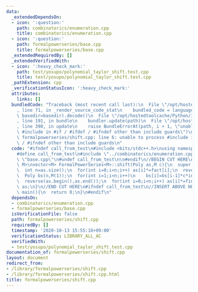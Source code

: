 ```yaml
---
data:
  _extendedDependsOn:
  - icon: ':question:'
    path: combinatorics/enumeration.cpp
    title: combinatorics/enumeration.cpp
  - icon: ':question:'
    path: formalpowerseries/base.cpp
    title: formalpowerseries/base.cpp
  _extendedRequiredBy: []
  _extendedVerifiedWith:
  - icon: ':heavy_check_mark:'
    path: test/yosupo/polynomial_taylor_shift.test.cpp
    title: test/yosupo/polynomial_taylor_shift.test.cpp
  _pathExtension: cpp
  _verificationStatusIcon: ':heavy_check_mark:'
  attributes:
    links: []
  bundledCode: "Traceback (most recent call last):\n  File \"/opt/hostedtoolcache/Python/3.8.6/x64/lib/python3.8/site-packages/onlinejudge_verify/documentation/build.py\"\
    , line 71, in _render_source_code_stat\n    bundled_code = language.bundle(stat.path,\
    \ basedir=basedir).decode()\n  File \"/opt/hostedtoolcache/Python/3.8.6/x64/lib/python3.8/site-packages/onlinejudge_verify/languages/cplusplus.py\"\
    , line 191, in bundle\n    bundler.update(path)\n  File \"/opt/hostedtoolcache/Python/3.8.6/x64/lib/python3.8/site-packages/onlinejudge_verify/languages/cplusplus_bundle.py\"\
    , line 398, in update\n    raise BundleErrorAt(path, i + 1, \"unable to process\
    \ #include in #if / #ifdef / #ifndef other than include guards\")\nonlinejudge_verify.languages.cplusplus_bundle.BundleErrorAt:\
    \ formalpowerseries/shift.cpp: line 6: unable to process #include in #if / #ifdef\
    \ / #ifndef other than include guards\n"
  code: "#ifndef call_from_test\n#include <bits/stdc++.h>\nusing namespace std;\n\n\
    #define call_from_test\n#include \"../combinatorics/enumeration.cpp\"\n#include\
    \ \"base.cpp\"\n#undef call_from_test\n\n#endif\n//BEGIN CUT HERE\ntemplate<typename\
    \ M>\nvector<M> FormalPowerSeries<M>::shift(Poly as,M c){\n  super::init(as.size()+1);\n\
    \  int n=as.size();\n  for(int i=0;i<n;i++) as[i]*=fact[i];\n  reverse(as.begin(),as.end());\n\
    \  Poly bs(n,M(1));\n  for(int i=1;i<n;i++)\n    bs[i]=bs[i-1]*c*invs[i];\n  as=pre(mul(as,bs),n);\n\
    \  reverse(as.begin(),as.end());\n  for(int i=0;i<n;i++) as[i]*=finv[i];\n  return\
    \ as;\n}\n//END CUT HERE\n#ifndef call_from_test\n//INSERT ABOVE HERE\nsigned\
    \ main(){\n  return 0;\n}\n#endif\n"
  dependsOn:
  - combinatorics/enumeration.cpp
  - formalpowerseries/base.cpp
  isVerificationFile: false
  path: formalpowerseries/shift.cpp
  requiredBy: []
  timestamp: '2020-10-13 15:55:16+09:00'
  verificationStatus: LIBRARY_ALL_AC
  verifiedWith:
  - test/yosupo/polynomial_taylor_shift.test.cpp
documentation_of: formalpowerseries/shift.cpp
layout: document
redirect_from:
- /library/formalpowerseries/shift.cpp
- /library/formalpowerseries/shift.cpp.html
title: formalpowerseries/shift.cpp
---
```


